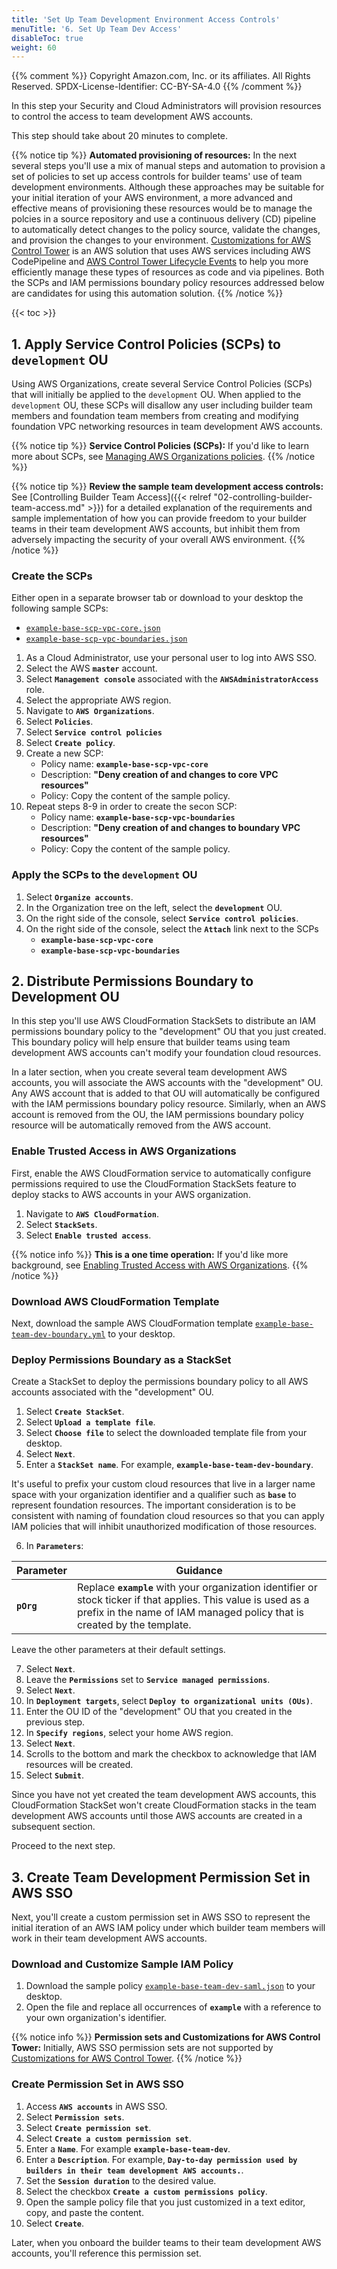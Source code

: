 ```yaml
---
title: 'Set Up Team Development Environment Access Controls'
menuTitle: '6. Set Up Team Dev Access'
disableToc: true
weight: 60
---
```


{{% comment %}}
Copyright Amazon.com, Inc. or its affiliates. All Rights Reserved.
SPDX-License-Identifier: CC-BY-SA-4.0
{{% /comment %}}

In this step your Security and Cloud Administrators will provision resources to control the access to team development AWS accounts.

This step should take about 20 minutes to complete.

{{% notice tip %}}
**Automated provisioning of resources:** In the next several steps you'll use a mix of manual steps and automation to provision a set of policies to set up access controls for builder teams' use of team development environments.  Although these approaches may be suitable for your initial iteration of your AWS environment, a more advanced and effective means of provisioning these resources would be to manage the polcies in a source repository and use a continuous delivery (CD) pipeline to automatically detect changes to the policy source, validate the changes, and provision the changes to your environment. [Customizations for AWS Control Tower](https://aws.amazon.com/solutions/customizations-for-aws-control-tower/) is an AWS solution that uses AWS services including AWS CodePipeline and [AWS Control Tower Lifecycle Events](https://docs.aws.amazon.com/controltower/latest/userguide/lifecycle-events.html) to help you more efficiently manage these types of resources as code and via pipelines. Both the SCPs and IAM permissions boundary policy resources addressed below are candidates for using this automation solution.
{{% /notice %}}

{{< toc >}}

## 1. Apply Service Control Policies (SCPs) to `development` OU

Using AWS Organizations, create several Service Control Policies (SCPs) that will initially be applied to the `development` OU.  When applied to the `development` OU, these SCPs will disallow any user including builder team members and foundation team members from creating and modifying foundation VPC networking resources in team development AWS accounts.

{{% notice tip %}}
**Service Control Policies (SCPs):** If you'd like to learn more about SCPs, see [Managing AWS Organizations policies](https://docs.aws.amazon.com/organizations/latest/userguide/orgs_manage_policies.html).
{{% /notice %}}

{{% notice tip %}}
**Review the sample team development access controls:** See [Controlling Builder Team Access]({{< relref "02-controlling-builder-team-access.md" >}}) for a detailed explanation of the requirements and sample implementation of how you can provide freedom to your builder teams in their team development AWS accounts, but inhibit them from adversely impacting the security of your overall AWS environment.
{{% /notice %}}

### Create the SCPs

Either open in a separate browser tab or download to your desktop the following sample SCPs:
* [`example-base-scp-vpc-core.json`](/code-samples/02-scps/example-base-scp-vpc-core.json)
* [`example-base-scp-vpc-boundaries.json`](/code-samples/02-scps/example-base-scp-vpc-boundaries.json)

1. As a Cloud Administrator, use your personal user to log into AWS SSO.
2. Select the AWS **`master`** account.
3. Select **`Management console`** associated with the **`AWSAdministratorAccess`** role.
4. Select the appropriate AWS region.
5. Navigate to **`AWS Organizations`**.
6. Select **`Policies`**.
7. Select **`Service control policies`**
8. Select **`Create policy`**.
9. Create a new SCP:
    * Policy name: **`example-base-scp-vpc-core`** 
    * Description: **"Deny creation of and changes to core VPC resources"**
    * Policy: Copy the content of the sample policy.
10. Repeat steps 8-9 in order to create the secon SCP:
    * Policy name: **`example-base-scp-vpc-boundaries`** 
    * Description: **"Deny creation of and changes to boundary VPC resources"**
    * Policy: Copy the content of the sample policy.

### Apply the SCPs to the `development` OU

1. Select **`Organize accounts`**.
2. In the Organization tree on the left, select the **`development`** OU.
3. On the right side of the console, select **`Service control policies`**.
4. On the right side of the console, select the **`Attach`** link next to the SCPs
    * **`example-base-scp-vpc-core`**
    * **`example-base-scp-vpc-boundaries`**

## 2. Distribute Permissions Boundary to Development OU

In this step you'll use AWS CloudFormation StackSets to distribute an IAM permissions boundary policy to the "development" OU that you just created.  This boundary policy will help ensure that builder teams using team development AWS accounts can't modify your foundation cloud resources.

In a later section, when you create several team development AWS accounts, you will associate the AWS accounts with the "development" OU. Any AWS account that is added to that OU will automatically be configured with the IAM permissions boundary policy resource.  Similarly, when an AWS account is removed from the OU, the IAM permissions boundary policy resource will be automatically removed from the AWS account.

### Enable Trusted Access in AWS Organizations

First, enable the AWS CloudFormation service to automatically configure permissions required to use the CloudFormation StackSets feature to deploy stacks to AWS accounts in your AWS organization.

1. Navigate to **`AWS CloudFormation`**.
2. Select **`StackSets`**.
3. Select **`Enable trusted access`**.

{{% notice info %}}
**This is a one time operation:** If you'd like more background, see [Enabling Trusted Access with AWS Organizations](https://docs.aws.amazon.com/AWSCloudFormation/latest/UserGuide/stacksets-orgs-enable-trusted-access.html).
{{% /notice %}}

### Download AWS CloudFormation Template

Next, download the sample AWS CloudFormation template [`example-base-team-dev-boundary.yml`](/code-samples/01-iam-policies/example-base-team-dev-boundary.yml) to your desktop.

### Deploy Permissions Boundary as a StackSet

Create a StackSet to deploy the permissions boundary policy to all AWS accounts associated with the "development" OU. 

1. Select **`Create StackSet`**.
2. Select **`Upload a template file`**.
3. Select **`Choose file`** to select the downloaded template file from your desktop.
4. Select **`Next`**.
5. Enter a **`StackSet name`**. For example, **`example-base-team-dev-boundary`**. 

It's useful to prefix your custom cloud resources that live in a larger name space with your organization identifier and a qualifier such as **`base`** to represent foundation resources. The important consideration is to be consistent with naming of foundation cloud resources so that you can apply IAM policies that will inhibit unauthorized modification of those resources.

6. In **`Parameters`**:

|Parameter|Guidance|
|---------|--------|
|**`pOrg`**|Replace **`example`** with your organization identifier or stock ticker if that applies. This value is used as a prefix in the name of IAM managed policy that is created by the template.|

Leave the other parameters at their default settings.

7. Select **`Next`**.
8. Leave the **`Permissions`** set to **`Service managed permissions`**.
9. Select **`Next`**.
10. In **`Deployment targets`**, select **`Deploy to organizational units (OUs)`**.
11. Enter the OU ID of the "development" OU that you created in the previous step.
12. In **`Specify regions`**, select your home AWS region.
13. Select **`Next`**.
14. Scrolls to the bottom and mark the checkbox to acknowledge that IAM resources will be created.
15. Select **`Submit`**.

Since you have not yet created the team development AWS accounts, this CloudFormation StackSet won't create CloudFormation stacks in the team development AWS accounts until those AWS accounts are created in a subsequent section.

Proceed to the next step.

## 3. Create Team Development Permission Set in AWS SSO

Next, you'll create a custom permission set in AWS SSO to represent the initial iteration of an AWS IAM policy under which builder team members will work in their team development AWS accounts.

### Download and Customize Sample IAM Policy

1. Download the sample policy [`example-base-team-dev-saml.json`](/code-samples/01-iam-policies/example-base-team-dev-saml.json) to your desktop.
2. Open the file and replace all occurrences of **`example`** with a reference to your own organization's identifier.

{{% notice info %}}
**Permission sets and Customizations for AWS Control Tower:** Initially, AWS SSO permission sets are not supported by [Customizations for AWS Control Tower](https://aws.amazon.com/solutions/customizations-for-aws-control-tower/).
{{% /notice %}}

### Create Permission Set in AWS SSO

1. Access **`AWS accounts`** in AWS SSO.
2. Select **`Permission sets`**.
3. Select **`Create permission set`**.
4. Select **`Create a custom permission set`**.
5. Enter a **`Name`**. For example **`example-base-team-dev`**. 
6. Enter a **`Description`**. For example, **`Day-to-day permission used by builders in their team development AWS accounts.`**.
7. Set the **`Session duration`** to the desired value.
8. Select the checkbox **`Create a custom permissions policy`**.
9. Open the sample policy file that you just customized in a text editor, copy, and paste the content.
10. Select **`Create`**.

Later, when you onboard the builder teams to their team development AWS accounts, you'll reference this permission set.
